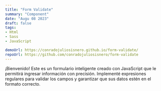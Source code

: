 ```yaml
---
title: "Form Validate"    
summary: "Component"
date: "Augu 08 2023"
draft: false
tags:
- Html
- Sass
- JavaScript

demoUrl: https://conradojuliosisnero.github.io/form-validate/
repoUrl: https://github.com/conradojuliosisnero/form-validate
---
```


¡Bienvenido! Este es un formulario inteligente creado con JavaScript que le permitirá ingresar información con precisión. Implementé expresiones regulares para validar los campos y garantizar que sus datos estén en el formato correcto.